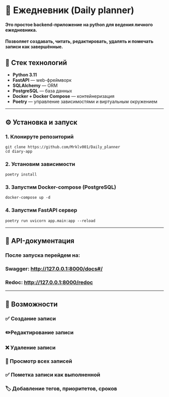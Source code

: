 # 📔 Ежедневник (Daily planner)

#### Это простое backend-приложение на python для ведения личного ежедневника.

#### Позволяет создавать, читать, редактировать, удалять и помечать записи как завершённые.

## 🚀 Стек технологий

- **Python 3.11**
- **FastAPI** — web-фреймворк
- **SQLAlchemy** — ORM
- **PostgreSQL** — база данных
- **Docker + Docker Compose** — контейнеризация
- **Poetry** — управление зависимостями и виртуальным окружением

---

## ⚙️ Установка и запуск

### 1. Клонируте репозиторий

```
git clone https://github.com/Mrklv001/Daily_planner
cd diary-app
```

### 2. Установим зависимости

```
poetry install
```

### 3. Запустим Docker-compose (PostgreSQL)

```
docker-compose up -d
```

### 4. Запустим FastAPI сервер

```
poetry run uvicorn app.main:app --reload
```

---

## 📘 API-документация

### После запуска перейдем на:

### Swagger: http://127.0.0.1:8000/docs#/

### Redoc: http://127.0.0.1:8000/redoc

---

## 🔧 Возможности

### ✅ Создание записи

### ✏️Редактирование записи

### ❌ Удаление записи

### 📄 Просмотр всех записей

### ✅ Пометка записи как выполненной

### 🏷️ Добавление тегов, приоритетов, сроков